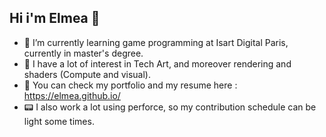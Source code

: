 ## Hi i'm Elmea 👋

- 🌱 I’m currently learning game programming at Isart Digital Paris, currently in master's degree.
- 🔭 I have a lot of interest in Tech Art, and moreover rendering and shaders (Compute and visual).
- 📃 You can check my portfolio and my resume here : https://elmea.github.io/
- 📟 I also work a lot using perforce, so my contribution schedule can be light some times.
  
<!--
**Elmea/Elmea** is a ✨ _special_ ✨ repository because its `README.md` (this file) appears on your GitHub profile.

Here are some ideas to get you started:

- 🔭 I’m currently working on ...
- 🌱 I’m currently learning ...
- 👯 I’m looking to collaborate on ...
- 🤔 I’m looking for help with ...
- 💬 Ask me about ...
- 📫 How to reach me: ...
- 😄 Pronouns: ...
- ⚡ Fun fact: ...
-->
